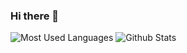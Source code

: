 ### Hi there 👋
![Most Used Languages](https://github-readme-stats.vercel.app/api/top-langs/?username=yeapCHEN&theme=dark&layout=compact)
![Github Stats](https://github-readme-stats.vercel.app/api?username=yeapCHEN&show_icons=true&theme=dark&count_private=true)
<!--
**yeapCHEN/yeapCHEN** is a ✨ _special_ ✨ repository because its `README.md` (this file) appears on your GitHub profile.

Here are some ideas to get you started:

- 🔭 I’m currently working on ...
- 🌱 I’m currently learning ...
- 👯 I’m looking to collaborate on ...
- 🤔 I’m looking for help with ...
- 💬 Ask me about ...
- 📫 How to reach me: ...
- 😄 Pronouns: ...
- ⚡ Fun fact: ...




